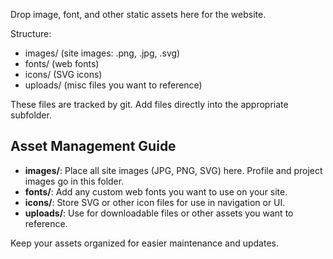 Drop image, font, and other static assets here for the website.

Structure:
- images/   (site images: .png, .jpg, .svg)
- fonts/    (web fonts)
- icons/    (SVG icons)
- uploads/  (misc files you want to reference)

These files are tracked by git. Add files directly into the appropriate subfolder.

## Asset Management Guide

- **images/**: Place all site images (JPG, PNG, SVG) here. Profile and project images go in this folder.
- **fonts/**: Add any custom web fonts you want to use on your site.
- **icons/**: Store SVG or other icon files for use in navigation or UI.
- **uploads/**: Use for downloadable files or other assets you want to reference.

Keep your assets organized for easier maintenance and updates.
